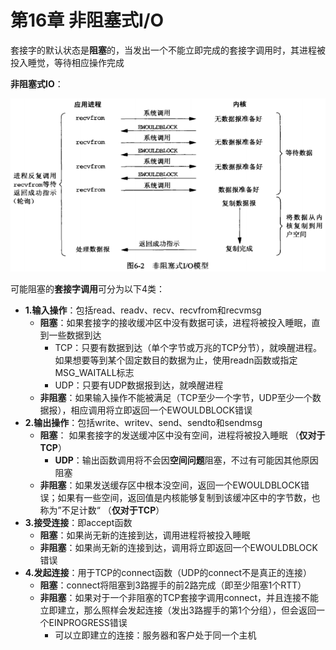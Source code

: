# 第16章 非阻塞式I/O

套接字的默认状态是**阻塞**的，当发出一个不能立即完成的套接字调用时，其进程被投入睡觉，等待相应操作完成

**非阻塞式IO**：

![](../../pics/network/unp笔记/Pic_6_2_非阻塞式IO模型.png)

可能阻塞的**套接字调用**可分为以下4类： 

- **1.输入操作**：包括read、readv、recv、recvfrom和recvmsg 
  - **阻塞**：如果套接字的接收缓冲区中没有数据可读，进程将被投入睡眠，直到一些数据到达
    - TCP：只要有数据到达（单个字节或万兆的TCP分节），就唤醒进程。如果想要等到某个固定数目的数据为止，使用readn函数或指定MSG_WAITALL标志
    - UDP：只要有UDP数据报到达，就唤醒进程
  - **非阻塞**：如果输入操作不能被满足（TCP至少一个字节，UDP至少一个数据报），相应调用将立即返回一个EWOULDBLOCK错误 
- **2.输出操作**：包括write、writev、send、sendto和sendmsg 
  - **阻塞**： 如果套接字的发送缓冲区中没有空间，进程将被投入睡眠 （**仅对于TCP**）
    - **UDP**：输出函数调用将不会因**空间问题**阻塞，不过有可能因其他原因阻塞
  - **非阻塞**：如果发送缓存区中根本没空间，返回一个EWOULDBLOCK错误；如果有一些空间，返回值是内核能够复制到该缓冲区中的字节数，也称为”不足计数“ （**仅对于TCP**）
- **3.接受连接**：即accept函数
  - **阻塞**：如果尚无新的连接到达，调用进程将被投入睡眠 
  - **非阻塞**：如果尚无新的连接到达，调用将立即返回一个EWOULDBLOCK错误
- **4.发起连接**：用于TCP的connect函数（UDP的connect不是真正的连接） 
  - **阻塞**：connect将阻塞到3路握手的前2路完成（即至少阻塞1个RTT） 
  - **非阻塞**：如果对于一个非阻塞的TCP套接字调用connect，并且连接不能立即建立，那么照样会发起连接（发出3路握手的第1个分组），但会返回一个EINPROGRESS错误
    - 可以立即建立的连接：服务器和客户处于同一个主机 

